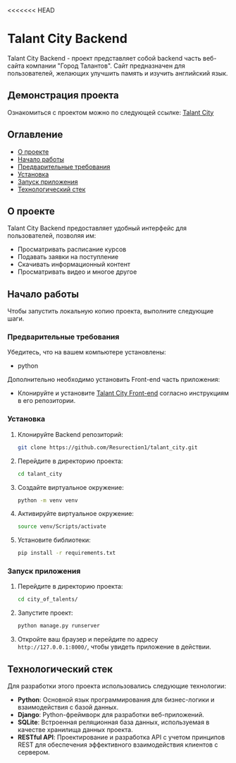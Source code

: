 <<<<<<< HEAD
# Talant City Backend

Talant City Backend - проект представляет собой backend часть веб-сайта компании "Город Талантов". Сайт предназначен для пользователей, желающих улучшить память и изучить английский язык.

## Демонстрация проекта

Ознакомиться с проектом можно по следующей ссылке: [Talant City](https://talentcity.ru/)


## Оглавление

- [О проекте](#о-проекте)
- [Начало работы](#начало-работы)
- [Предварительные требования](#предварительные-требования)
- [Установка](#установка)
- [Запуск приложения](#запуск-приложения)
- [Технологический стек](#технологический-стек)


## О проекте

Talant City Backend предоставляет удобный интерфейс для пользователей, позволяя им:

- Просматривать расписание курсов
- Подавать заявки на поступление
- Скачивать информационный контент
- Просматривать видео и многое другое

## Начало работы

Чтобы запустить локальную копию проекта, выполните следующие шаги.

### Предварительные требования

Убедитесь, что на вашем компьютере установлены:

- python

Дополнительно необходимо установить Front-end часть приложения:

- Клонируйте и установите [Talant City Front-end](https://github.com/kuchenkodmitry/talant_city_frontend) согласно инструкциям в его репозитории.

### Установка

1. Клонируйте Backend репозиторий:
    ```sh
    git clone https://github.com/Resurection1/talant_city.git
    ```

2. Перейдите в директорию проекта:
    ```sh
    cd talant_city
    ```

3. Создайте виртуальное окружение:
    ```sh
    python -m venv venv
    ```
4. Активируйте виртуальное окружение:
    ```sh
    source venv/Scripts/activate
    ```
5. Установите библиотеки:
    ```sh
    pip install -r requirements.txt 
    ```

### Запуск приложения

1. Перейдите в директорию проекта:
    ```sh
    cd city_of_talents/
    ```
2. Запустите проект:
    ```sh
    python manage.py runserver
    ```

3. Откройте ваш браузер и перейдите по адресу `http://127.0.0.1:8000/`, чтобы увидеть приложение в действии.

## Технологический стек

Для разработки этого проекта использовались следующие технологии:

- **Python**: Основной язык программирования для бизнес-логики и взаимодействия с базой данных.
- **Django**: Python-фреймворк для разработки веб-приложений.
- **SQLite**: Встроенная реляционная база данных, используемая в качестве хранилища данных проекта.
- **RESTful API**: Проектирование и разработка API с учетом принципов REST для обеспечения эффективного взаимодействия клиентов с сервером.


